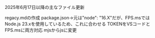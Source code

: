 2025年6月17日以降の主なファイル更新

regacy.mdの作成
package.json->元は"node": "16.X"だが、FPS.msではNode.js 23.xを使用しているため、これに合わせる
TOKENをVSコードとFPS.msに両方対応
mjsからjsに変更